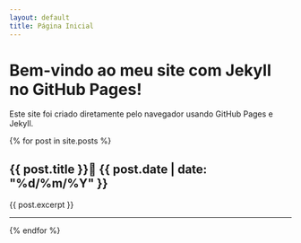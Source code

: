 ```yaml
---
layout: default
title: Página Inicial
---
```


# Bem-vindo ao meu site com Jekyll no GitHub Pages!

Este site foi criado diretamente pelo navegador usando GitHub Pages e Jekyll.

{% for post in site.posts %}
## {{ post.title }}📅 {{ post.date | date: "%d/%m/%Y" }}

{{ post.excerpt }}

---
{% endfor %}
